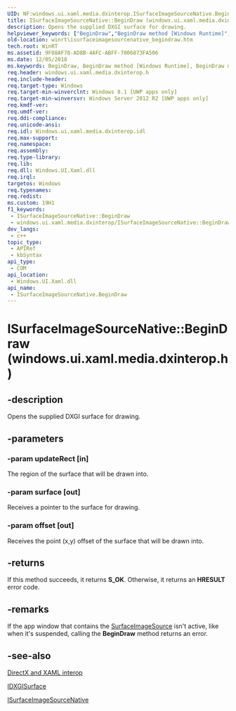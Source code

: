 ```yaml
---
UID: NF:windows.ui.xaml.media.dxinterop.ISurfaceImageSourceNative.BeginDraw
title: ISurfaceImageSourceNative::BeginDraw (windows.ui.xaml.media.dxinterop.h)
description: Opens the supplied DXGI surface for drawing.
helpviewer_keywords: ["BeginDraw","BeginDraw method [Windows Runtime]","BeginDraw method [Windows Runtime]","ISurfaceImageSourceNative interface","ISurfaceImageSourceNative interface [Windows Runtime]","BeginDraw method","ISurfaceImageSourceNative.BeginDraw","ISurfaceImageSourceNative.xaml","ISurfaceImageSourceNative::BeginDraw","ISurfaceImageSourceNative::xaml","windows/ISurfaceImageSourceNative::BeginDraw","winrt.isurfaceimagesourcenative_begindraw"]
old-location: winrt\isurfaceimagesourcenative_begindraw.htm
tech.root: WinRT
ms.assetid: 9F08AF78-AD8B-4AFC-ABFF-7006873FA506
ms.date: 12/05/2018
ms.keywords: BeginDraw, BeginDraw method [Windows Runtime], BeginDraw method [Windows Runtime],ISurfaceImageSourceNative interface, ISurfaceImageSourceNative interface [Windows Runtime],BeginDraw method, ISurfaceImageSourceNative.BeginDraw, ISurfaceImageSourceNative.xaml, ISurfaceImageSourceNative::BeginDraw, ISurfaceImageSourceNative::xaml, windows/ISurfaceImageSourceNative::BeginDraw, winrt.isurfaceimagesourcenative_begindraw
req.header: windows.ui.xaml.media.dxinterop.h
req.include-header: 
req.target-type: Windows
req.target-min-winverclnt: Windows 8.1 [UWP apps only]
req.target-min-winversvr: Windows Server 2012 R2 [UWP apps only]
req.kmdf-ver: 
req.umdf-ver: 
req.ddi-compliance: 
req.unicode-ansi: 
req.idl: Windows.ui.xaml.media.dxinterop.idl
req.max-support: 
req.namespace: 
req.assembly: 
req.type-library: 
req.lib: 
req.dll: Windows.UI.Xaml.dll
req.irql: 
targetos: Windows
req.typenames: 
req.redist: 
ms.custom: 19H1
f1_keywords:
 - ISurfaceImageSourceNative::BeginDraw
 - windows.ui.xaml.media.dxinterop/ISurfaceImageSourceNative::BeginDraw
dev_langs:
 - c++
topic_type:
 - APIRef
 - kbSyntax
api_type:
 - COM
api_location:
 - Windows.UI.Xaml.dll
api_name:
 - ISurfaceImageSourceNative.BeginDraw
---
```


# ISurfaceImageSourceNative::BeginDraw (windows.ui.xaml.media.dxinterop.h)


## -description

Opens the supplied DXGI surface for drawing.

## -parameters

### -param updateRect [in]

The region of the surface that will be drawn into.

### -param surface [out]

Receives a pointer to the surface for drawing.

### -param offset [out]

Receives the point (x,y) offset of the surface that will be drawn into.

## -returns

If this method succeeds, it returns <b xmlns:loc="http://microsoft.com/wdcml/l10n">S_OK</b>. Otherwise, it returns an <b xmlns:loc="http://microsoft.com/wdcml/l10n">HRESULT</b> error code.

## -remarks

If the app window that contains the <a href="/uwp/api/windows.ui.xaml.media.imaging.surfaceimagesource">SurfaceImageSource</a> isn't active, like when it's suspended, calling the <b>BeginDraw</b> method returns an error.

## -see-also

<a href="/previous-versions/windows/apps/hh825871(v=win.10)">DirectX and XAML interop</a>



<a href="/windows/desktop/api/dxgi/nn-dxgi-idxgisurface">IDXGISurface</a>



<a href="/windows/desktop/api/windows.ui.xaml.media.dxinterop/nn-windows-ui-xaml-media-dxinterop-isurfaceimagesourcenative">ISurfaceImageSourceNative</a>
